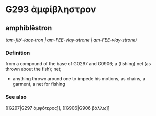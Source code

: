 # G293 ἀμφίβληστρον

## amphíblēstron

_(am-fib'-lace-tron | am-FEE-vlay-strone | am-FEE-vlay-strone)_

### Definition

from a compound of the base of G0297 and G0906; a (fishing) net (as thrown about the fish); net; 

- anything thrown around one to impede his motions, as chains, a garment, a net for fishing

### See also

[[G297|G297 ἀμφότερος]], [[G906|G906 βάλλω]]
